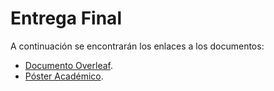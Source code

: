# Entrega Final

A continuación se encontrarán los enlaces a los documentos:
- [Documento Overleaf](https://es.overleaf.com/read/dzdjrkfynpwv#9188a0).
- [Póster Académico](https://correouisedu-my.sharepoint.com/:p:/g/personal/angelica2200801_correo_uis_edu_co/EawkIXmJ1aJEpJjtX8yeNs0B2PmddfxDMSojtdi9PLWRzg?e=eGSfEh).
